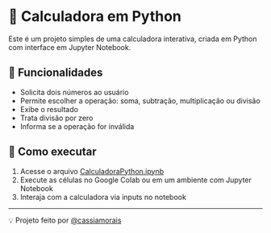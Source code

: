 # 🧮 Calculadora em Python

Este é um projeto simples de uma calculadora interativa, criada em Python com interface em Jupyter Notebook.

## 🔧 Funcionalidades

- Solicita dois números ao usuário
- Permite escolher a operação: soma, subtração, multiplicação ou divisão
- Exibe o resultado
- Trata divisão por zero
- Informa se a operação for inválida

## 🚀 Como executar

1. Acesse o arquivo [CalculadoraPython.ipynb](CalculadoraPython.ipynb)
2. Execute as células no Google Colab ou em um ambiente com Jupyter Notebook
3. Interaja com a calculadora via inputs no notebook

---

💡 Projeto feito por [@cassiamorais](https://github.com/cassiamorais)
